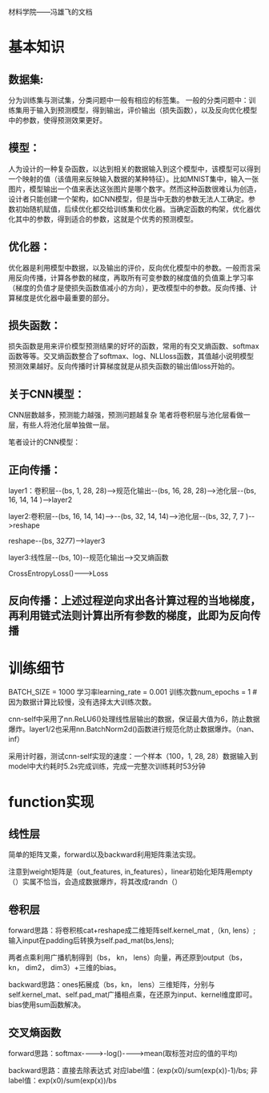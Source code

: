 材料学院——冯雄飞的文档
# 基本知识
## 数据集:

分为训练集与测试集，分类问题中一般有相应的标签集。
一般的分类问题中：训练集用于输入到预测模型，得到输出，评价输出（损失函数），以及反向优化模型中的参数，使得预测效果更好。

## 模型：

人为设计的一种复杂函数，以达到相关的数据输入到这个模型中，该模型可以得到一个映射的值（该值用来反映输入数据的某种特征）。比如MNIST集中，输入一张图片，模型输出一个值来表达这张图片是哪个数字。然而这种函数很难认为创造，设计者只能创建一个架构，如CNN模型，但是当中无数的参数无法人工确定。参数初始随机赋值，后续优化都交给训练集和优化器。当确定函数的构架，优化器优化其中的参数，得到适合的参数，这就是个优秀的预测模型。

## 优化器：

优化器是利用模型中数据，以及输出的评价，反向优化模型中的参数。一般而言采用反向传播，计算各参数的梯度，再取所有可变参数的梯度值的负值乘上学习率（梯度的负值才是使损失函数值减小的方向），更改模型中的参数。反向传播、计算梯度是优化器中最重要的部分。

## 损失函数：

损失函数是用来评价模型预测结果的好坏的函数，常用的有交叉熵函数、softmax函数等等。交叉熵函数整合了softmax、log、NLLloss函数，其值越小说明模型预测效果越好。反向传播时计算梯度就是从损失函数的输出值loss开始的。

## 关于CNN模型：
   CNN层数越多，预测能力越强，预测问题越复杂
   笔者将卷积层与池化层看做一层，有些人将池化层单独做一层。

笔者设计的CNN模型：

## 正向传播：

layer1：卷积层--(bs, 1, 28, 28)-->规范化输出--(bs, 16, 28, 28)-->池化层--(bs, 16, 14, 14 )-->layer2

layer2:卷积层--(bs, 16, 14, 14)-->--(bs, 32, 14, 14)-->池化层--(bs, 32, 7, 7 )-->reshape

reshape--(bs, 32*7*7)-->layer3

layer3:线性层--(bs, 10)--规范化输出-->交叉熵函数

CrossEntropyLoss()--->Loss

## 反向传播：上述过程逆向求出各计算过程的当地梯度，再利用链式法则计算出所有参数的梯度，此即为反向传播

# 训练细节
BATCH_SIZE = 1000   学习率learning_rate = 0.001   训练次数num_epochs = 1 #因为数据计算比较慢，没有选择太大训练次数。

cnn-self中采用了nn.ReLU6()处理线性层输出的数据，保证最大值为6，防止数据爆炸。layer1/2也采用nn.BatchNorm2d()函数进行规范化防止数据爆炸。（nan、inf）

采用计时器，测试cnn-self实现的速度：一个样本（100，1, 28, 28）数据输入到model中大约耗时5.2s完成训练，完成一完整次训练耗时53分钟

# function实现

## 线性层

简单的矩阵叉乘，forward以及backward利用矩阵乘法实现。

注意到weight矩阵是（out_features, in_features），linear初始化矩阵用empty（）实属不恰当，会造成数据爆炸，将其改成randn（）

## 卷积层

forward思路：将卷积核cat+reshape成二维矩阵self.kernel_mat ,（kn, lens）; 输入input在padding后转换为self.pad_mat(bs,lens);

两者点乘利用广播机制得到（bs， kn， lens）向量，再还原到output（bs，kn， dim2， dim3）+三维的bias。
 
backward思路：ones拓展成（bs，kn， lens）三维矩阵，分别与self.kernel_mat、self.pad_mat广播相点乘，在还原为input、kernel维度即可。bias使用sum函数解决。

## 交叉熵函数

forward思路：softmax---->-log()---->mean(取标签对应的值的平均)

backward思路：直接去除表达式 对应label值：(exp(x0)/sum(exp(x))-1)/bs; 非label值：exp(x0)/sum(exp(x))/bs